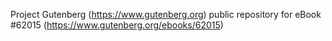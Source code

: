 Project Gutenberg (https://www.gutenberg.org) public repository for eBook #62015 (https://www.gutenberg.org/ebooks/62015)
